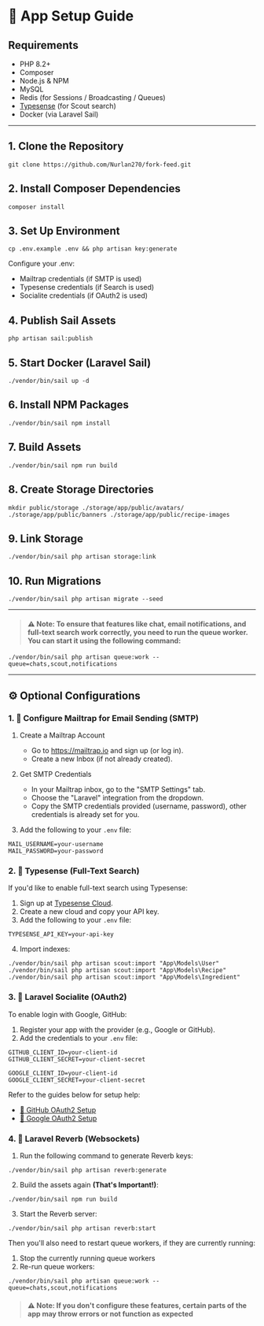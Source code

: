 # 🚀 App Setup Guide

## Requirements

- PHP 8.2+
- Composer
- Node.js & NPM
- MySQL
- Redis (for Sessions / Broadcasting / Queues)
- [Typesense](https://typesense.org/) (for Scout search)
- Docker (via Laravel Sail)

---

## 1. Clone the Repository
```
git clone https://github.com/Nurlan270/fork-feed.git
```

## 2. Install Composer Dependencies
```
composer install
```

## 3. Set Up Environment
```
cp .env.example .env && php artisan key:generate
```

Configure your .env:
- Mailtrap credentials (if SMTP is used)
- Typesense credentials (if Search is used)
- Socialite credentials (if OAuth2 is used)

## 4. Publish Sail Assets
```
php artisan sail:publish
```

## 5. Start Docker (Laravel Sail)
```
./vendor/bin/sail up -d
```

## 6. Install NPM Packages
```
./vendor/bin/sail npm install
```

## 7. Build Assets
```
./vendor/bin/sail npm run build
```

## 8. Create Storage Directories
```
mkdir public/storage ./storage/app/public/avatars/ ./storage/app/public/banners ./storage/app/public/recipe-images
```

## 9. Link Storage
```
./vendor/bin/sail php artisan storage:link
```

## 10. Run Migrations
```
./vendor/bin/sail php artisan migrate --seed
```

---

> #### ⚠️ Note: To ensure that features like chat, email notifications, and full-text search work correctly, you need to run the queue worker. You can start it using the following command:
```
./vendor/bin/sail php artisan queue:work --queue=chats,scout,notifications
```

---

## ⚙️ Optional Configurations

### 1. 📧 Configure Mailtrap for Email Sending (SMTP)

1. Create a Mailtrap Account
   - Go to https://mailtrap.io and sign up (or log in).
   - Create a new Inbox (if not already created).

2. Get SMTP Credentials
   - In your Mailtrap inbox, go to the "SMTP Settings" tab.
   - Choose the "Laravel" integration from the dropdown.
   - Copy the SMTP credentials provided (username, password), other credentials is already set for you.

3. Add the following to your `.env` file:

```env
MAIL_USERNAME=your-username
MAIL_PASSWORD=your-password
```

### 2. 🔎 Typesense (Full-Text Search)

If you'd like to enable full-text search using Typesense:

1. Sign up at [Typesense Cloud](https://cloud.typesense.org/).
2. Create a new cloud and copy your API key.
3. Add the following to your `.env` file:

```env
TYPESENSE_API_KEY=your-api-key
```

4. Import indexes:
```
./vendor/bin/sail php artisan scout:import "App\Models\User"
./vendor/bin/sail php artisan scout:import "App\Models\Recipe"
./vendor/bin/sail php artisan scout:import "App\Models\Ingredient"
```

### 3. 🔐 Laravel Socialite (OAuth2)

To enable login with Google, GitHub:
1. Register your app with the provider (e.g., Google or GitHub).
2. Add the credentials to your `.env` file:

```env
GITHUB_CLIENT_ID=your-client-id
GITHUB_CLIENT_SECRET=your-client-secret

GOOGLE_CLIENT_ID=your-client-id
GOOGLE_CLIENT_SECRET=your-client-secret
```

Refer to the guides below for setup help:
- [🔗 GitHub OAuth2 Setup](https://docs.github.com/en/apps/oauth-apps/building-oauth-apps/creating-an-oauth-app)
- [🔗 Google OAuth2 Setup](https://support.google.com/googleapi/answer/6158849?hl=en)

### 4. 📡 Laravel Reverb (Websockets)
 
1. Run the following command to generate Reverb keys:

```
./vendor/bin/sail php artisan reverb:generate
```

2. Build the assets again **(That's Important!)**:

```
./vendor/bin/sail npm run build
```

3. Start the Reverb server:

```
./vendor/bin/sail php artisan reverb:start
```

Then you'll also need to restart queue workers, if they are currently running:
1. Stop the currently running queue workers
2. Re-run queue workers:

```
./vendor/bin/sail php artisan queue:work --queue=chats,scout,notifications
```

> #### ⚠️ Note: If you don't configure these features, certain parts of the app may throw errors or not function as expected
